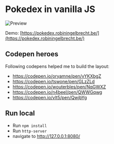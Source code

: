 # Pokedex in vanilla JS

![Preview](https://github.com/robiningelbrecht/vanilla-js-pokedex/raw/master/assets/images/preview.png "Preview")

Demo: [https://pokedex.robiningelbrecht.be/](https://pokedex.robiningelbrecht.be/)

## Codepen heroes

Following codepens helped me to build the layout:

* https://codepen.io/oryamne/pen/vYKXbgZ
* https://codepen.io/tswone/pen/GLzZLd
* https://codepen.io/wouterbles/pen/NqGWXZ
* https://codepen.io/n4beel/pen/QWWGqwg
* https://codepen.io/vlt5/pen/QwjbYg

## Run local

* Run `npm install`
* Run `http-server`
* navigate to http://127.0.0.1:8080/